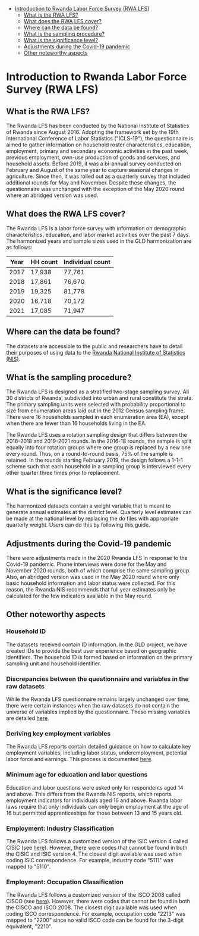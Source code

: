 
-   [Introduction to Rwanda Labor Force Survey (RWA
    LFS)](#introduction-to-rwanda-labor-force-survey-rwa-lfs)
    -   [What is the RWA LFS?](#what-is-the-rwa-lfs)
    -   [What does the RWA LFS cover?](#what-does-the-rwa-lfs-cover)
    -   [Where can the data be found?](#where-can-the-data-be-found)
    -   [What is the sampling
        procedure?](#what-is-the-sampling-procedure)
    -   [What is the significance
        level?](#what-is-the-significance-level)
    -   [Adjustments during the Covid-19 pandemic](#adjustments-during-the-covid-19-pandemic)
    -   [Other noteworthy aspects](#other-noteworthy-aspects)

# Introduction to Rwanda Labor Force Survey (RWA LFS)

## What is the RWA LFS?

The Rwanda LFS has been conducted by the National Institute of Statistics of Rwanda since August 2016. Adopting the framework set by the 19th International Conference of Labor Statistics ("ICLS-19"), the questionnaire is aimed to gather information on household roster characteristics, education, employment, primary and secondary economic activities in the past week, previous employment, own-use production of goods and services, and household assets.  Before 2019, it was a bi-annual survey conducted on February and August of the same year to capture seasonal changes in agriculture. Since then, it was rolled out as a quarterly survey that included additional rounds for May and November. Despite these changes, the questionnaire was unchanged with the exception of the May 2020 round where an abridged version was used.

## What does the RWA LFS cover?

The Rwanda LFS is a labor force survey with information on demographic characteristics, education, and labor market activities over the past 7 days. The harmonized years and sample sizes used in the GLD harmonization are as follows:

| Year | HH count | Individual count |
|---|---|---|
| 2017 |          17,938  |                      77,761  |
| 2018 |          17,861  |                      76,670  |
| 2019 |          19,325  |                      81,778  |
| 2020 |          16,718  |                      70,172  |
| 2021 |          17,085  |                      71,947  |


## Where can the data be found?

The datasets are accessible to the public and researchers have to detail their purposes of using data to the [Rwanda National Institute of Statistics (NIS)](https://microdata.statistics.gov.rw/index.php/catalog). 

## What is the sampling procedure?

The Rwanda LFS is designed as a stratified two-stage sampling survey. All 30 districts of Rwanda, subdivided into urban and rural constitute the strata. The primary sampling units were selected with probability proportional to size from enumeration areas laid out in the 2012 Census sampling frame. There were 16 households sampled in each enumeration area (EA), except when there are fewer than 16 households living in the EA. 

The Rwanda LFS uses a rotation sampling design that differs between the 2016-2018 and 2019-2021 rounds. In the 2016-18 rounds, the sample is split equally into four rotation groups where one group is replaced by a new one every round. Thus, on a round-to-round basis, 75% of the sample is retained. In the rounds starting February 2019, the design follows a 1-1-1 scheme such that each household in a sampling group is interviewed every other quarter three times prior to replacement.

## What is the significance level?

The harmonized datasets contain a weight variable that is meant to generate annual estimates at the district level. Quarterly level estimates can be made at the national level by replacing the do files with appropriate quarterly weight. Users can do this by following this guide. 

## Adjustments during the Covid-19 pandemic

There were adjustments made in the 2020 Rwanda LFS in response to the Covid-19 pandemic. Phone interviews were done for the May and November 2020 rounds, both of which comprise the same sampling group. Also, an abridged version was used in the May 2020 round where only basic household information and labor status were collected. For this reason, the Rwanda NIS recommends that full year estimates only be calculated for the few indicators available in the May round. 

## Other noteworthy aspects

### Household ID

The datasets received contain ID information. In the GLD project, we have created IDs to provide the best user experience based on geographic identifiers. The household ID is formed based on information on the primary sampling unit and household identifier. 

### Discrepancies between the questionnaire and variables in the raw datasets

While the Rwanda LFS questionnaire remains largely unchanged over time, there were certain instances when the raw datasets do not contain the universe of variables implied by the questionnaire. These missing variables are detailed [here](Missing%20variables.md).

### Deriving key employment variables

The Rwanda LFS reports contain detailed guidance on how to calculate key employment variables, including labor status, underemployment, potential labor force and earnings. This process is documented [here](XXX.md).

### Minimum age for education and labor questions

Education and labor questions were asked only for respondents aged 14 and above. This differs from the Rwanda NIS reports, which reports employment indicators for individuals aged 16 and above. Rwanda labor laws require that only individuals can only begin employment at the age of 16 but permitted apprenticeships for those between 13 and 15 years old.  

### Employment: Industry Classification

The Rwanda LFS follows a customized version of the ISIC version 4 called CISIC (see [here](utilities/RWA_CISIC.pdf)). However, there were codes that cannot be found in both the CISIC and ISIC version 4. The closest digit available was used when coding ISIC correspondence. For example, industry code "5111" was mapped to "5110". 

### Employment: Occupation Classification

The Rwanda LFS follows a customized version of the ISCO 2008 called CISCO (see [here](utilities/RWA_CISCO.pdf)). However, there were codes that cannot be found in both the CISCO and ISCO 2008. The closest digit available was used when coding ISCO correspondence. For example, occupation code "2213" was mapped to "2200" since no valid ISCO code can be found for the 3-digit equivalent, "2210". 


